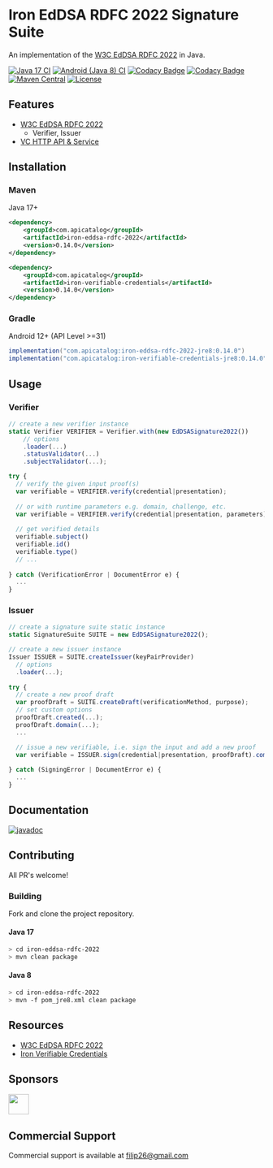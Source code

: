 # Iron EdDSA RDFC 2022 Signature Suite

An implementation of the [W3C EdDSA RDFC 2022](https://www.w3.org/TR/vc-di-eddsa/#eddsa-rdfc-2022) in Java.

[![Java 17 CI](https://github.com/filip26/iron-eddsa-rdfc-2022/actions/workflows/java17-build.yml/badge.svg)](https://github.com/filip26/iron-eddsa-rdfc-2022/actions/workflows/java17-build.yml)
[![Android (Java 8) CI](https://github.com/filip26/iron-eddsa-rdfc-2022/actions/workflows/java8-build.yml/badge.svg)](https://github.com/filip26/iron-eddsa-rdfc-2022/actions/workflows/java8-build.yml)
[![Codacy Badge](https://app.codacy.com/project/badge/Grade/646b0b676a73465aa61ec80a17730bd6)](https://app.codacy.com/gh/filip26/iron-eddsa-rdfc-2022/dashboard?utm_source=gh&utm_medium=referral&utm_content=&utm_campaign=Badge_grade)
[![Codacy Badge](https://app.codacy.com/project/badge/Coverage/646b0b676a73465aa61ec80a17730bd6)](https://app.codacy.com/gh/filip26/iron-eddsa-rdfc-2022/dashboard?utm_source=gh&utm_medium=referral&utm_content=&utm_campaign=Badge_coverage)
[![Maven Central](https://img.shields.io/maven-central/v/com.apicatalog/iron-eddsa-rdfc-2022.svg?label=Maven%20Central)](https://search.maven.org/search?q=g:com.apicatalog%20AND%20a:iron-eddsa-rdfc-2022)
[![License](https://img.shields.io/badge/License-Apache%202.0-blue.svg)](https://opensource.org/licenses/Apache-2.0)

## Features
* [W3C EdDSA RDFC 2022](https://www.w3.org/TR/vc-di-eddsa/#eddsa-rdfc-2022)
  * Verifier, Issuer
* [VC HTTP API & Service](https://github.com/filip26/iron-vc-api)

## Installation

### Maven
Java 17+

```xml
<dependency>
    <groupId>com.apicatalog</groupId>
    <artifactId>iron-eddsa-rdfc-2022</artifactId>
    <version>0.14.0</version>
</dependency>

<dependency>
    <groupId>com.apicatalog</groupId>
    <artifactId>iron-verifiable-credentials</artifactId>
    <version>0.14.0</version>
</dependency>
```

### Gradle

Android 12+ (API Level >=31)

```gradle
implementation("com.apicatalog:iron-eddsa-rdfc-2022-jre8:0.14.0")
implementation("com.apicatalog:iron-verifiable-credentials-jre8:0.14.0")
```

## Usage

### Verifier

```javascript
// create a new verifier instance
static Verifier VERIFIER = Verifier.with(new EdDSASignature2022())
    // options
    .loader(...)
    .statusValidator(...)
    .subjectValidator(...);

try {
  // verify the given input proof(s)
  var verifiable = VERIFIER.verify(credential|presentation);
  
  // or with runtime parameters e.g. domain, challenge, etc.
  var verifiable = VERIFIER.verify(credential|presentation, parameters);
  
  // get verified details
  verifiable.subject()
  verifiable.id()
  verifiable.type()
  // ...
  
} catch (VerificationError | DocumentError e) {
  ...
}

```

### Issuer

```javascript
// create a signature suite static instance
static SignatureSuite SUITE = new EdDSASignature2022();

// create a new issuer instance
Issuer ISSUER = SUITE.createIssuer(keyPairProvider)
  // options
  .loader(...);
    
try {
  // create a new proof draft
  var proofDraft = SUITE.createDraft(verificationMethod, purpose);
  // set custom options
  proofDraft.created(...);
  proofDraft.domain(...);
  ...

  // issue a new verifiable, i.e. sign the input and add a new proof
  var verifiable = ISSUER.sign(credential|presentation, proofDraft).compacted();
  
} catch (SigningError | DocumentError e) {
  ...
}

```

## Documentation

[![javadoc](https://javadoc.io/badge2/com.apicatalog/iron-eddsa-rdfc-2022/javadoc.svg)](https://javadoc.io/doc/com.apicatalog/iron-eddsa-rdfc-2022)

## Contributing

All PR's welcome!

### Building

Fork and clone the project repository.

#### Java 17
```bash
> cd iron-eddsa-rdfc-2022
> mvn clean package
```

#### Java 8
```bash
> cd iron-eddsa-rdfc-2022
> mvn -f pom_jre8.xml clean package
```

## Resources
* [W3C EdDSA RDFC 2022](https://www.w3.org/TR/vc-di-eddsa/#eddsa-rdfc-2022)
* [Iron Verifiable Credentials](https://github.com/filip26/iron-verifiable-credentials)

## Sponsors

<a href="https://github.com/digitalbazaar">
  <img src="https://avatars.githubusercontent.com/u/167436?s=200&v=4" width="40" />
</a> 

## Commercial Support
Commercial support is available at filip26@gmail.com
